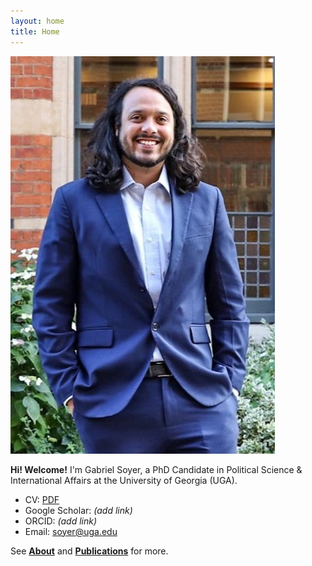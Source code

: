 ```yaml
---
layout: home
title: Home
---
```


![Portrait](/assets/img/portrait.jpeg)

**Hi! Welcome!** I'm Gabriel Soyer, a PhD Candidate in Political Science & International Affairs at the University of Georgia (UGA). 


- CV: [PDF](/assets/cv/cv.pdf)  
- Google Scholar: *(add link)*  
- ORCID: *(add link)*  
- Email: soyer@uga.edu


See **[About](/about/)** and **[Publications](/publications/)** for more.
